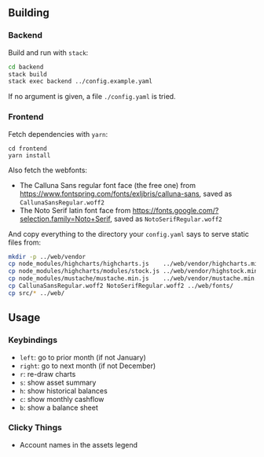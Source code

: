 Building
--------

### Backend

Build and run with `stack`:

```bash
cd backend
stack build
stack exec backend ../config.example.yaml
```

If no argument is given, a file `./config.yaml` is tried.

### Frontend

Fetch dependencies with `yarn`:

```back
cd frontend
yarn install
```

Also fetch the webfonts:

- The Calluna Sans regular font face (the free one) from https://www.fontspring.com/fonts/exljbris/calluna-sans,
  saved as `CallunaSansRegular.woff2`
- The Noto Serif latin font face from https://fonts.google.com/?selection.family=Noto+Serif,
  saved as `NotoSerifRegular.woff2`

And copy everything to the directory your `config.yaml` says to serve
static files from:

```bash
mkdir -p ../web/vendor
cp node_modules/highcharts/highcharts.js    ../web/vendor/highcharts.min.js
cp node_modules/highcharts/modules/stock.js ../web/vendor/highstock.min.js
cp node_modules/mustache/mustache.min.js    ../web/vendor/mustache.min.js
cp CallunaSansRegular.woff2 NotoSerifRegular.woff2 ../web/fonts/
cp src/* ../web/
```


Usage
-----

### Keybindings

- `left`:  go to prior month (if not January)
- `right`: go to next month (if not December)
- `r`: re-draw charts
- `s`: show asset summary
- `h`: show historical balances
- `c`: show monthly cashflow
- `b`: show a balance sheet

### Clicky Things

- Account names in the assets legend
